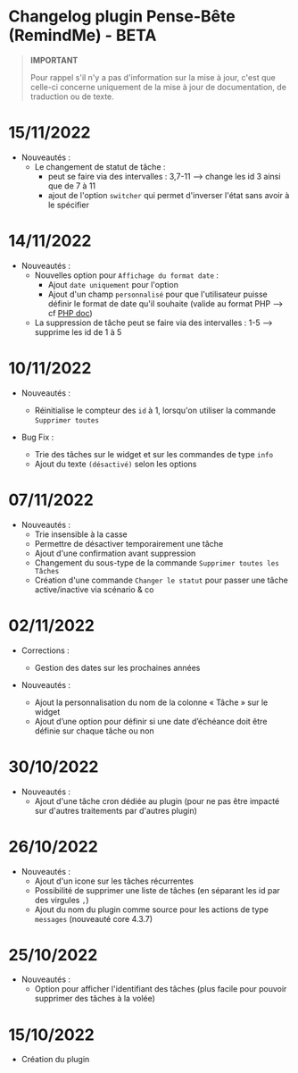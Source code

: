 # Changelog plugin Pense-Bête (RemindMe) - BETA

>**IMPORTANT**
>
>Pour rappel s'il n'y a pas d'information sur la mise à jour, c'est que celle-ci concerne uniquement de la mise à jour de documentation, de traduction ou de texte.

# 15/11/2022

- Nouveautés :
  - Le changement de statut de tâche  :
    - peut se faire via des intervalles : 3,7-11 --> change les id 3 ainsi que de 7 à 11
    - ajout de l'option `switcher` qui permet d'inverser l'état sans avoir à le spécifier

# 14/11/2022

- Nouveautés :
  - Nouvelles option pour `Affichage du format date` :
    - Ajout `date uniquement` pour l'option
    - Ajout d'un champ `personnalisé` pour que l'utilisateur puisse définir le format de date qu'il souhaite (valide au format PHP --> cf [PHP doc](https://www.php.net/manual/en/datetime.format.php))
  - La suppression de tâche peut se faire via des intervalles : 1-5 --> supprime les id de 1 à 5

# 10/11/2022

- Nouveautés :
  - Réinitialise le compteur des `id` à 1, lorsqu'on utiliser la commande `Supprimer toutes`

- Bug Fix :
  - Trie des tâches sur le widget et sur les commandes de type `info`
  - Ajout du texte `(désactivé)` selon les options

# 07/11/2022

- Nouveautés :
  - Trie insensible à la casse
  - Permettre de désactiver temporairement une tâche
  - Ajout d'une confirmation avant suppression
  - Changement du sous-type de la commande `Supprimer toutes les Tâches`
  - Création d'une commande `Changer le statut` pour passer une tâche active/inactive via scénario & co

# 02/11/2022

- Corrections :
  - Gestion des dates sur les prochaines années

- Nouveautés :
  - Ajout la personnalisation du nom de la colonne « Tâche » sur le widget
  - Ajout d’une option pour définir si une date d’échéance doit être définie sur chaque tâche ou non

# 30/10/2022

- Nouveautés :
  - Ajout d'une tâche cron dédiée au plugin (pour ne pas être impacté sur d'autres traitements par d'autres plugin)

# 26/10/2022

- Nouveautés :
  - Ajout d'un icone sur les tâches récurrentes
  - Possibilité de supprimer une liste de tâches (en séparant les id par des virgules `,`)
  - Ajout du nom du plugin comme source pour les actions de type `messages` (nouveauté core 4.3.7)

# 25/10/2022

- Nouveautés :
  - Option pour afficher l'identifiant des tâches (plus facile pour pouvoir supprimer des tâches à la volée)

# 15/10/2022  

- Création du plugin
